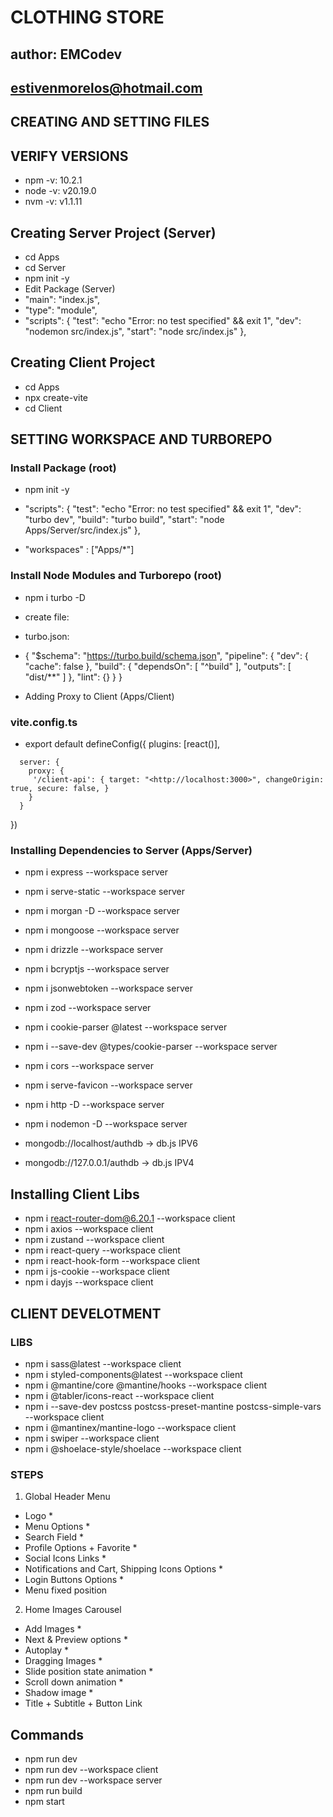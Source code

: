 # CLOTHING STORE

## author: EMCodev

## <estivenmorelos@hotmail.com>

## CREATING AND SETTING FILES

## VERIFY VERSIONS

- npm -v: 10.2.1
- node -v: v20.19.0
- nvm -v: v1.1.11

## Creating Server Project (Server)

- cd Apps
- cd Server
- npm init -y
- Edit Package (Server)
- "main": "index.js",
- "type": "module",
- "scripts": { "test": "echo "Error: no test specified" && exit 1", "dev": "nodemon src/index.js", "start": "node src/index.js" },

## Creating Client Project

- cd Apps
- npx create-vite
- cd Client

## SETTING WORKSPACE AND TURBOREPO

### Install Package (root)

- npm init -y

- "scripts": { "test": "echo "Error: no test specified" && exit 1", "dev": "turbo dev", "build": "turbo build", "start": "node Apps/Server/src/index.js" },

- "workspaces" : ["Apps/*"]

### Install Node Modules and Turborepo (root)

- npm i turbo -D
- create file:
- turbo.json:
- {
    "$schema": "<https://turbo.build/schema.json>",
    "pipeline": {
    "dev": { "cache": false },
    "build": { "dependsOn": [ "^build" ], "outputs": [ "dist/**" ] },
    "lint": {}
    }
  }

- Adding Proxy to Client (Apps/Client)

### vite.config.ts

- export default defineConfig({
     plugins: [react()],
<!-- START -->
      server: {
        proxy: { 
         '/client-api': { target: "<http://localhost:3000>", changeOrigin: true, secure: false, }
        }  
      }
<!-- END -->
})

### Installing Dependencies to Server (Apps/Server)

- npm i express --workspace server   <!--  npm install express --no-save -->
- npm i serve-static --workspace server
- npm i morgan -D --workspace server

- npm i mongoose --workspace server
- npm i drizzle --workspace server
- npm i bcryptjs --workspace server
- npm i jsonwebtoken --workspace server
- npm i zod --workspace server
- npm i cookie-parser @latest --workspace server
- npm i --save-dev @types/cookie-parser --workspace server

- npm i cors --workspace server
- npm i serve-favicon --workspace server
- npm i http -D --workspace server <!--  npm i http-server -->
- npm i nodemon -D --workspace server

- mongodb://localhost/authdb -> db.js IPV6
- mongodb://127.0.0.1/authdb -> db.js IPV4

## Installing Client Libs

- npm i react-router-dom@6.20.1 --workspace client
- npm i axios --workspace client
- npm i zustand --workspace client
- npm i react-query --workspace client
- npm i react-hook-form --workspace client
- npm i js-cookie --workspace client
- npm i dayjs --workspace client

## CLIENT DEVELOTMENT

### LIBS

- npm i sass@latest --workspace client
- npm i styled-components@latest --workspace client
- npm i @mantine/core @mantine/hooks --workspace client
- npm i @tabler/icons-react --workspace client
- npm i --save-dev postcss postcss-preset-mantine postcss-simple-vars --workspace client
- npm i @mantinex/mantine-logo --workspace client
- npm i swiper --workspace client
- npm i @shoelace-style/shoelace --workspace client

### STEPS

1) Global Header Menu

- Logo *
- Menu Options *
- Search Field *
- Profile Options + Favorite *
- Social Icons Links *
- Notifications and Cart, Shipping Icons Options *
- Login Buttons Options *
- Menu fixed position

2) Home Images Carousel

- Add Images *
- Next & Preview options *
- Autoplay *
- Dragging Images *
- Slide position state animation *
- Scroll down animation *
- Shadow image *
- Title + Subtitle + Button Link

## Commands

- npm run dev
- npm run dev --workspace client
- npm run dev --workspace server
- npm run build
- npm start

